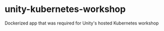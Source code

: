 # unity-kubernetes-workshop

Dockerized app that was required for Unity's hosted Kubernetes workshop

